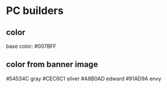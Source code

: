 # PC builders

## color

base color: #007BFF

## color from banner image

#54534C gray
#CEC6C1 silver
#A8B0AD edward
#91AD9A envy
